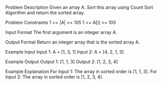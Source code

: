 Problem Description
Given an array A. Sort this array using Count Sort Algorithm and return the sorted array.


Problem Constraints
1 <= |A| <= 105
1 <= A[i] <= 105


Input Format
The first argument is an integer array A.


Output Format
Return an integer array that is the sorted array A.


Example Input
Input 1:
A = [1, 3, 1]
Input 2:
A = [4, 2, 1, 3]


Example Output
Output 1:
[1, 1, 3]
Output 2:
[1, 2, 3, 4]


Example Explanation
For Input 1:
The array in sorted order is [1, 1, 3].
For Input 2:
The array in sorted order is [1, 2, 3, 4].